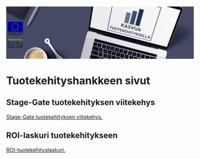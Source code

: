 ![Tuotekehityshankeen logo.](/images/tuotekehitys-logo.PNG)
# Tuotekehityshankkeen sivut
## Stage-Gate tuotekehityksen viitekehys
[Stage-Gate tuotekehityksen viitekehys.](/Stage-Gate-tuotekehityksen-viitekehys/README.md)
## ROI-laskuri tuotekehitykseen
[ROI-tuotekehityslaskuri.](/ROI-tuotekehityslaskuri/README.md)
